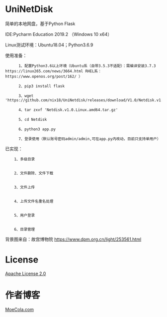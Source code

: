 # UniNetDisk
简单的本地网盘，基于Python Flask

IDE:Pycharm Education 2019.2 （Windows 10 x64）

Linux测试环境：Ubuntu18.04；Python3.6.9

使用准备：

          1、配置Python3.6以上环境（Ubuntu系（自带3.5.3不适配）：需编译安装3.7.3 https://linux265.com/news/3664.html RHEL系：https://www.openos.org/post/162/ ）

          2、pip3 install flask
          
          3、wget 'https://github.com/nix18/UniNetdisk/releases/download/V1.0/Netdisk.v1.0.Linux.amd64.tar.gz'
          
          4、tar zxvf 'Netdisk.v1.0.Linux.amd64.tar.gz'
          
          5、cd Netdisk
          
          6、python3 app.py
          
          7、登录使用（默认账号密码admin/admin,可在app.py内改动，目前只支持单用户）

已实现：

        1、多级目录


        2、文件删除、文件下载
        
        
        3、文件上传
        
        
        4、上传文件名重名处理
        
        
        5、用户登录
        
        
        6、目录管理
        

        
        

        
背景图来自：故宫博物院 https://www.dpm.org.cn/light/253561.html


# License
[Apache License 2.0](https://raw.githubusercontent.com/nix18/ShortUrl-SSM/master/LICENSE)
# 作者博客
[MoeCola.com](https://moecola.com)
